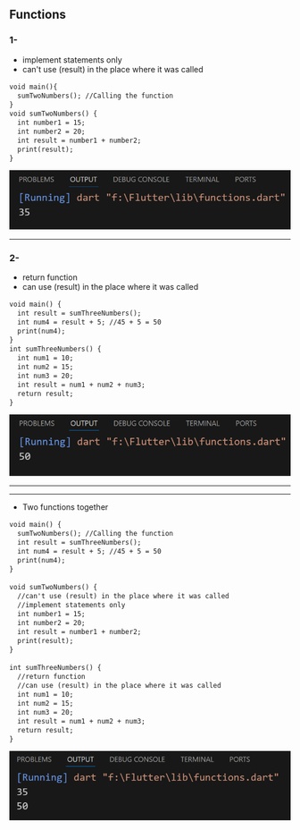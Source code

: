 ## Functions
### 1-
- implement statements only
- can't use (result) in the place where it was called
```
void main(){
  sumTwoNumbers(); //Calling the function
}
void sumTwoNumbers() {
  int number1 = 15;
  int number2 = 20;
  int result = number1 + number2;
  print(result);
}
```
![alt text](image-2.png)


---
### 2-
- return function
- can use (result) in the place where it was called
```
void main() {
  int result = sumThreeNumbers();
  int num4 = result + 5; //45 + 5 = 50
  print(num4);
}
int sumThreeNumbers() {
  int num1 = 10;
  int num2 = 15;
  int num3 = 20;
  int result = num1 + num2 + num3;
  return result;
}
```
![alt text](image-1.png)

---
---
- Two functions together
```
void main() {
  sumTwoNumbers(); //Calling the function
  int result = sumThreeNumbers();
  int num4 = result + 5; //45 + 5 = 50
  print(num4);
}

void sumTwoNumbers() {
  //can't use (result) in the place where it was called
  //implement statements only
  int number1 = 15;
  int number2 = 20;
  int result = number1 + number2;
  print(result);
}

int sumThreeNumbers() {
  //return function
  //can use (result) in the place where it was called
  int num1 = 10;
  int num2 = 15;
  int num3 = 20;
  int result = num1 + num2 + num3;
  return result;
}
```
![alt text](image.png)